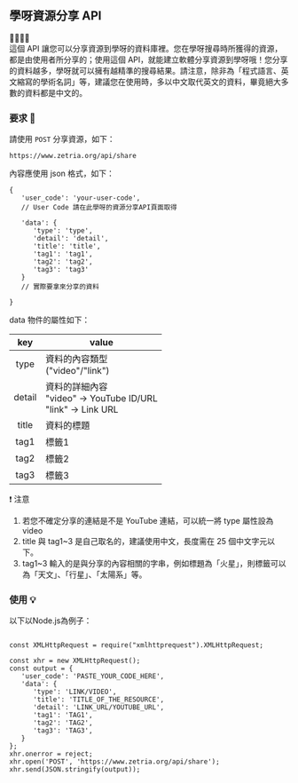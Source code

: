 
## 學呀資源分享 API  
💛💚💙💜  
這個 API 讓您可以分享資源到學呀的資料庫裡。您在學呀搜尋時所獲得的資源，都是由使用者所分享的；使用這個 API，就能建立軟體分享資源到學呀哦！您分享的資料越多，學呀就可以擁有越精準的搜尋結果。請注意，除非為「程式語言、英文縮寫的學術名詞」等，建議您在使用時，多以中文取代英文的資料，畢竟絕大多數的資料都是中文的。  

### 要求 🙏  
請使用 `` POST `` 分享資源，如下：  

`` https://www.zetria.org/api/share ``
  
內容應使用 json 格式，如下：  
```
{
   'user_code': 'your-user-code',
   // User Code 請在此學呀的資源分享API頁面取得

   'data': {
      'type': 'type',
      'detail': 'detail',
      'title': 'title',
      'tag1': 'tag1',
      'tag2': 'tag2',
      'tag3': 'tag3'
   }
   // 實際要拿來分享的資料

}

```  
data 物件的屬性如下：  

 key | value 
 :---------: | ----------- 
 type | 資料的內容類型 <br>("video"/"link") 
 detail | 資料的詳細內容 <br> "video" -> YouTube ID/URL <br> "link" -> Link URL 
 title | 資料的標題 
 tag1 | 標籤1 
 tag2 | 標籤2 
 tag3 | 標籤3 

❗ 注意  
1. 若您不確定分享的連結是不是 YouTube 連結，可以統一將 type 屬性設為 video  
2. title 與 tag1~3 是自己取名的，建議使用中文，長度需在 25 個中文字元以下。
3. tag1~3 輸入的是與分享的內容相關的字串，例如標題為「火星」，則標籤可以為「天文」、「行星」、「太陽系」等。


### 使用 💡  
以下以Node.js為例子：  
```

const XMLHttpRequest = require("xmlhttprequest").XMLHttpRequest;

const xhr = new XMLHttpRequest();
const output = {
   'user_code': 'PASTE_YOUR_CODE_HERE',
   'data': {
      'type': 'LINK/VIDEO',
      'title': 'TITLE_OF_THE_RESOURCE',
      'detail': 'LINK_URL/YOUTUBE_URL',
      'tag1': 'TAG1',
      'tag2': 'TAG2',
      'tag3': 'TAG3',
   }
};
xhr.onerror = reject;
xhr.open('POST', 'https://www.zetria.org/api/share');
xhr.send(JSON.stringify(output));

```
